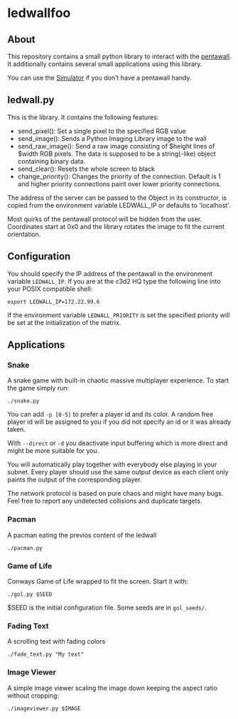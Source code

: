 # ledwallfoo

## About

This repository contains a small python library to interact with the
[pentawall](https://github.com/sebseb7/pentawall). It additionally contains
several small applications using this library.

You can use the [Simulator](https://github.com/carwe/pentawallsim) if you don't
have a pentawall handy.

## ledwall.py

This is the library. It contains the following features:

* send\_pixel(): Set a single pixel to the specified RGB value
* send\_image(): Sends a Python Imaging Library image to the wall
* send\_raw\_image(): Send a raw image consisting of $height lines of $width
  RGB pixels. The data is supposed to be a string(-like) object containing
  binary data.
* send\_clear(): Resets the whole screen to black
* change\_priority(): Changes the priority of the connection. Default is 1 and
  higher priority connections paint over lower priority connections.

The address of the server can be passed to the Object in its constructor, is
copied from the environment variable LEDWALL\_IP or defaults to 'localhost'.

Most quirks of the pentawall protocol will be hidden from the user. Coordinates
start at 0x0 and the library rotates the image to fit the current orientation.

## Configuration

You should specify the IP address of the pentawall in the environment variable
`LEDWALL_IP`. If you are at the c3d2 HQ type the following line into your POSIX
compatible shell:

    export LEDWALL_IP=172.22.99.6

If the environment variable `LEDWALL_PRIORITY` is set the specified priority
will be set at the initialization of the matrix.

## Applications

### Snake

A snake game with built-in chaotic massive multiplayer experience. To start the
game simply run:

    ./snake.py

You can add `-p [0-5]` to prefer a player id and its color. A random free
player id will be assigned to you if you did not specify an id or it was
already taken.

With `--direct` or `-d` you deactivate input buffering which is more direct and
might be more suitable for you.

You will automatically play together with everybody else playing in your
subnet. Every player should use the same output device as each client only
paints the output of the corresponding player.

The network protocol is based on pure chaos and might have many bugs. Feel free
to report any undetected collisions and duplicate targets.

### Pacman

A pacman eating the previos content of the ledwall

    ./pacman.py

### Game of Life

Conways Game of Life wrapped to fit the screen. Start it with:

    ./gol.py $SEED

$SEED is the initial configuration file. Some seeds are in `gol_seeds/`.

### Fading Text

A scrolling text with fading colors

    ./fade_text.py "My text"

### Image Viewer

A simple image viewer scaling the image down keeping the aspect ratio without
cropping:

    ./imageviewer.py $IMAGE

